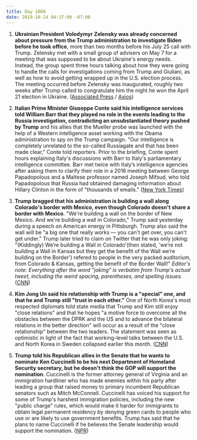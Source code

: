 ```yaml
---
title: Day 1008
date: 2019-10-24 04:37:00 -07:00
---
```


1. **Ukrainian President Volodymyr Zelensky was already concerned about pressure from the Trump administration to investigate Biden before he took office**, more than two months before his July 25 call with Trump. Zelensky met with a small group of advisers on May 7 for a meeting that was supposed to be about Ukraine's energy needs. Instead, the group spent three hours talking about how they were going to handle the calls for investigations coming from Trump and Giuliani, as well as how to avoid getting wrapped up in the U.S. election process. The meeting occurred before Zelensky was inaugurated, roughly two weeks after Trump called to congratulate him the night he won the April 21 election in Ukraine. ([Associated Press](https://apnews.com/b048901b635f423db49a10046daaf8a8) / [Axios](https://www.axios.com/ukraine-trump-pressure-military-aid-fb86bc7a-87a8-40a3-8f60-13c8bfc7eb12.html))

2. **Italian Prime Minister Giuseppe Conte said his intelligence services told William Barr that they played no role in the events leading to the Russia investigation, contradicting an unsubstantiated theory pushed by Trump** and his allies that the Mueller probe was launched with the help of a Western intelligence asset working with the Obama administration to spy on the Trump campaign. "Our intelligence is completely unrelated to the so-called Russiagate and that has been made clear," Conte told reporters. Prior to the briefing, Conte spent hours explaining Italy's discussions with Barr to Italy's parliamentary intelligence committee. Barr met twice with Italy’s intelligence agencies after asking them to clarify their role in a 2016 meeting between George Papadopolous and a Maltese professor named Joseph Mifsud, who told Papadopolous that Russia had obtained damaging information about Hillary Clinton in the form of "thousands of emails." ([New York Times](https://www.nytimes.com/2019/10/23/world/europe/italy-trump-conspiracy-conte.html))

3. **Trump bragged that his administration is building a wall along Colorado's border with Mexico, even though Colorado doesn't share a border with Mexico**. "We're building a wall on the border of New Mexico. And we're building a wall in Colorado," Trump said yesterday during a speech on American energy in Pittsburgh. Trump also said the wall will be "a big one that really works — you can't get over, you can't get under." Trump later tried to claim on Twitter that he was only joking: "(Kiddingly) We’re building a Wall in Colorado'(then stated, 'we’re not building a Wall in Kansas but they get the benefit of the Wall we’re building on the Border') refered to people in the very packed auditorium, from Colorado & Kansas, getting the benefit of the Border Wall!" *Editor's note: Everything after the word "joking" is verbatim from Trump's actual tweet, including the weird spacing, parentheses, and spelling issues.* ([CNN](https://www.cnn.com/2019/10/23/politics/trump-us-building-wall-colorado/index.html))

4. **Kim Jong Un said his relationship with Trump is a "special" one, and that he and Trump still "trust in each other."** One of North Korea's most respected diplomats told state media that Trump and Kim still enjoy "close relations" and that he hopes "a motive force to overcome all the obstacles between the DPRK and the US and to advance the bilateral relations in the better direction" will occur as a result of the "close relationship" between the two leaders. The statement was seen as optimistic in light of the fact that working-level talks between the U.S. and North Korea in Sweden collapsed earlier this month. ([CNN](https://www.cnn.com/2019/10/24/asia/donald-trump-kim-jong-un-intl-hnk/index.html))

5. **Trump told his Republican allies in the Senate that he wants to nominate Ken Cuccinelli to be his next Department of Homeland Security secretary, but he doesn't think the GOP will support the nomination**. Cuccinelli is the former attorney general of Virginia and an immigration hardliner who has made enemies within his party after leading a group that raised money to primary incumbent Republican senators such as Mitch McConnell. Cuccinelli has voiced his support for some of Trump's harshest immigration policies, including the new "public charge" rules, which would make it harder for immigrants to obtain legal permanent residency by denying green cards to people who use or are likely to use government benefits. Trump has said that he plans to name Cuccinelli if he believes the Senate leadership would support the nomination. ([NPR](https://www.npr.org/2019/10/23/772730225/exclusive-trump-wants-to-pick-cuccinelli-for-dhs-but-worries-senate-would-balk))
